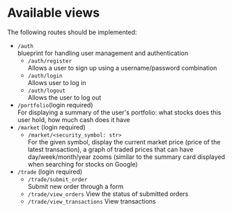 # Available views
The following routes should be implemented:

* `/auth`  
blueprint for handling user management and authentication
  * `/auth/register`  
  Allows a user to sign up using a username/password combination
  * `/auth/login`  
  Allows user to log in
  * `/auth/logout`  
  Allows the user to log out
* `/portfolio`(login required)  
For displaying a summary of the user's portfolio: what stocks does this user 
hold, how much cash does it have
* `/market` (login required)
  * `/market/<security_symbol: str>`  
  For the given symbol, display the current market price (price of the latest 
  transaction), a graph of traded prices that can have day/week/month/year 
  zooms (similar to the summary card displayed when searching for stocks on 
  Google)
* `/trade` (login required)
  * `/trade/submit_order`  
  Submit new order through a form
  * `/trade/view_orders`
  View the status of submitted orders
  * `/trade/view_transactions` 
  View transactions
